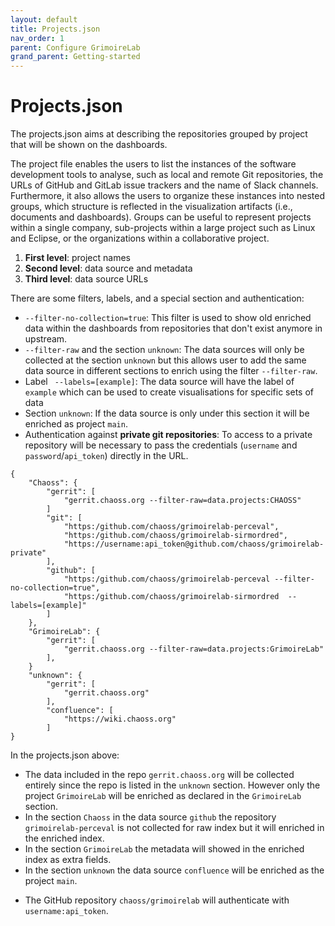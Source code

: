 ```yaml
---
layout: default
title: Projects.json
nav_order: 1
parent: Configure GrimoireLab
grand_parent: Getting-started
---
```


# Projects.json

The projects.json aims at describing the repositories grouped by project that
will be shown on the dashboards.

The project file enables the users to list the instances of the software
development tools to analyse, such as local and remote Git repositories, the
URLs of GitHub and GitLab issue trackers and the name of Slack channels.
Furthermore, it also allows the users to organize these instances into nested
groups, which structure is reflected in the visualization artifacts (i.e.,
documents and dashboards). Groups can be useful to represent projects within a
single company, sub-projects within a large project such as Linux and Eclipse,
or the organizations within a collaborative project.

1. **First level**: project names
2. **Second level**: data source and metadata
3. **Third level**: data source URLs

There are some filters, labels, and a special section and authentication:

- `--filter-no-collection=true`: This filter is used to show old enriched data
  within the dashboards from repositories that don't exist anymore in upstream.
- `--filter-raw` and the section `unknown`: The data sources will only be
  collected at the section `unknown` but this allows user to add the same data
  source in different sections to enrich using the filter `--filter-raw`.
- Label ` --labels=[example]`: The data source will have the label of `example`
  which can be used to create visualisations for specific sets of data
- Section `unknown`: If the data source is only under this section it will be
  enriched as project `main`.
- Authentication against **private git repositories**: To access to a private repository will be necessary to pass the credentials (`username` and `password`/`api_token`) directly in the URL.

```
{
    "Chaoss": {
        "gerrit": [
            "gerrit.chaoss.org --filter-raw=data.projects:CHAOSS"
        ]
        "git": [
            "https:/github.com/chaoss/grimoirelab-perceval",
            "https:/github.com/chaoss/grimoirelab-sirmordred",
            "https://username:api_token@github.com/chaoss/grimoirelab-private"
        ],
        "github": [
            "https:/github.com/chaoss/grimoirelab-perceval --filter-no-collection=true",
            "https:/github.com/chaoss/grimoirelab-sirmordred  --labels=[example]"
        ]
    },
    "GrimoireLab": {
        "gerrit": [
            "gerrit.chaoss.org --filter-raw=data.projects:GrimoireLab"
        ],
    }
    "unknown": {
        "gerrit": [
            "gerrit.chaoss.org"
        ],
        "confluence": [
            "https://wiki.chaoss.org"
        ]
}
```

In the projects.json above:

- The data included in the repo `gerrit.chaoss.org` will be collected entirely
  since the repo is listed in the `unknown` section. However only the project
  `GrimoireLab` will be enriched as declared in the `GrimoireLab` section.
- In the section `Chaoss` in the data source `github` the repository
  `grimoirelab-perceval` is not collected for raw index but it will enriched in
  the enriched index.
- In the section `GrimoireLab` the metadata will showed in the enriched index as
  extra fields.
- In the section `unknown` the data source `confluence` will be enriched as the
  project `main`.
* The GitHub repository `chaoss/grimoirelab` will authenticate with `username:api_token`.
